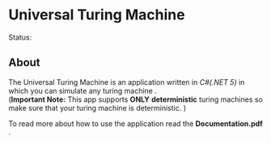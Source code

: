# Universal Turing Machine

Status:

## About
The Universal Turing Machine is an application written in *C\#(.NET 5)* in which you can simulate any turing machine .<br>
(**Important Note:** This app supports **ONLY** **deterministic** turing machines so make sure that your turing machine is deterministic. )

To read more about how to use the application read the **Documentation.pdf** .

